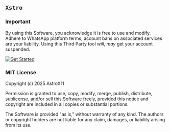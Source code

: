 ## `Xstro`

### Important
By using this Software, you acknowledge it is free to use and modify. Adhere to WhatsApp platform terms; account bans on associated services are your liability. Using this Third Party tool *will*, *may* get your account suspended.

[![Get Started](https://img.shields.io/badge/Get_Started-black?style=for-the-badge)](https://xstro-web.vercel.app/)

### MIT License

Copyright (c) 2025 AstroX11

Permission is granted to use, copy, modify, merge, publish, distribute, sublicense, and/or sell this Software freely, provided this notice and copyright are included in all copies or substantial portions.

The Software is provided "as is," without warranty of any kind. The authors or copyright holders are not liable for any claim, damages, or liability arising from its use.

